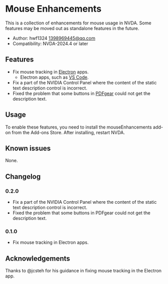 # Mouse Enhancements

This is a collection of enhancements for mouse usage in NVDA.
Some features may be moved out as standalone features in the future.

* Author: hwf1324 <1398969445@qq.com>
* Compatibility: NVDA-2024.4 or later

## Features

* Fix mouse tracking in [Electron](https://www.electronjs.org/) apps.
  * Electron apps, such as [VS Code](https://code.visualstudio.com/).
* Fix a part of the NVIDIA Control Panel where the content of the static text description control is incorrect.
* Fixed the problem that some buttons in [PDFgear](https://www.pdfgear.com/) could not get the description text.

## Usage

To enable these features, you need to install the mouseEnhancements add-on from the Add-ons Store. After installing, restart NVDA.

## Known issues

None.

## Changelog

### 0.2.0

* Fix a part of the NVIDIA Control Panel where the content of the static text description control is incorrect.
* Fixed the problem that some buttons in PDFgear could not get the description text.

### 0.1.0

* Fix mouse tracking in Electron apps.

## Acknowledgements

Thanks to @jcsteh for his guidance in fixing mouse tracking in the Electron app.
